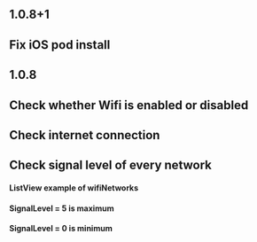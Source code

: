 ## 1.0.8+1

## Fix iOS pod install

## 1.0.8

## Check whether Wifi is enabled or disabled
## Check internet connection 
## Check signal level of every network
#### ListView example of wifiNetworks
#### SignalLevel = 5 is maximum
#### SignalLevel = 0 is minimum
